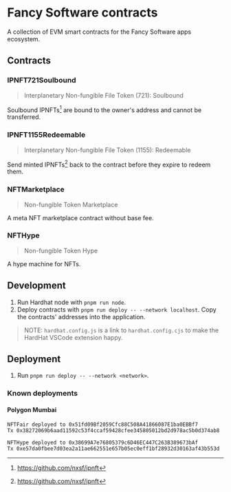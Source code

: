 # Fancy Software contracts

A collection of EVM smart contracts for the Fancy Software apps ecosystem.

## Contracts

### IPNFT721Soulbound

> Interplanetary Non-fungible File Token (721): Soulbound

Soulbound IPNFTs[^1] are bound to the owner's address and cannot be transferred.

### IPNFT1155Redeemable

> Interplanetary Non-fungible File Token (1155): Redeemable

Send minted IPNFTs[^1] back to the contract before they expire to redeem them.

### NFTMarketplace

> Non-fungible Token Marketplace

A meta NFT marketplace contract without base fee.

### NFTHype

> Non-fungible Token Hype

A hype machine for NFTs.

## Development

1. Run Hardhat node with `pnpm run node`.
2. Deploy contracts with `pnpm run deploy -- --network localhost`.
   Copy the contracts' addresses into the application.

> NOTE: `hardhat.config.js` is a link to `hardhat.config.cjs` to make the HardHat VSCode extension happy.

## Deployment

1. Run `pnpm run deploy -- --network <network>`.

### Known deployments

#### Polygon Mumbai

```
NFTFair deployed to 0x51fd09Bf2059Cfc88C508A41866087E1ba0EBBf7
Tx 0x38272069b6aad11592c53f4ccaf59428cfee345805012bd2d978ac5b0d374ab8

NFTHype deployed to 0x38699A7e76805379c6D46EC447C263B389673bAf
Tx 0xe57da0fbee7d03ea2a11ae662551e657b05ec0eff1bf28932d30163af43b553d
```

[^1]: https://github.com/nxsf/ipnft
